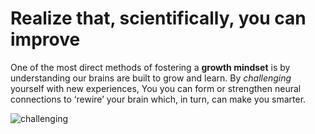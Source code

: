 # Realize that, scientifically, you can improve

One of the most direct methods of fostering a **growth mindset** is by understanding our brains are built to grow and learn. By *challenging* yourself with new experiences, You you can form or strengthen neural connections to ‘rewire’ your brain which, in turn, can make you smarter. 
 
![challenging](https://i.pinimg.com/originals/a1/7e/3d/a17e3d4103089366765947c5b6b682a7.jpg)

